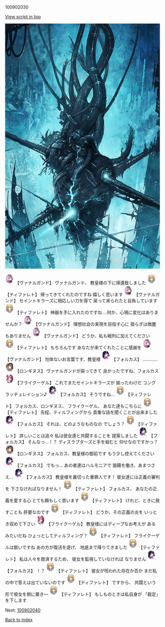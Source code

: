 100902030

[View script in lisp](../scripts/100902030.txt)

![underground_world.png](../images/backgrounds/underground_world.png)

<img src="../images/units/3601111.png" alt="3601111.png" height="34"/>
【ヴァナルガンド】
ヴァナルガンド、
教皇様の下に帰還致しました

<img src="../images/units/3503211.png" alt="3503211.png" height="34"/>
【ティファレト】
帰ってきてくれたのですね
嬉しく思います

<img src="../images/units/3601111.png" alt="3601111.png" height="34"/>
【ヴァナルガンド】
セイントキラーズに相応しい力を得て
戻って来られたと自負しています

<img src="../images/units/3503211.png" alt="3503211.png" height="34"/>
【ティファレト】
神器を手に入れたのですね
…何か、心境に変化はありませんか？

<img src="../images/units/3601111.png" alt="3601111.png" height="34"/>
【ヴァナルガンド】
理想社会の実現を目指す心に
揺らぎは微塵もありません

<img src="../images/units/3601111.png" alt="3601111.png" height="34"/>
【ヴァナルガンド】
どうか、私も戦列に加えてください

<img src="../images/units/3503211.png" alt="3503211.png" height="34"/>
【ティファレト】
もちろんです
あなたが来てくれたことに感謝を

<img src="../images/units/3601111.png" alt="3601111.png" height="34"/>
【ヴァナルガンド】
勿体ないお言葉です、教皇様

<img src="../images/units/3301811.png" alt="3301811.png" height="34"/>
【フォルカス】
…………

<img src="../images/units/3300111.png" alt="3300111.png" height="34"/>
【ロンギヌス】
ヴァナルガンドが戻ってきて
良かったですね、フォルカス

<img src="../images/units/3500211.png" alt="3500211.png" height="34"/>
【フライクーゲル】
これでまたセイントキラーズが
揃ったわけだ
コングラッチュレイション♪

<img src="../images/units/3301811.png" alt="3301811.png" height="34"/>
【フォルカス】
そうですね…

<img src="../images/units/3503211.png" alt="3503211.png" height="34"/>
【ティファレト】
フォルカス、ロンギヌス、
フライクーゲル、
あなた達もこちらに

<img src="../images/units/3503211.png" alt="3503211.png" height="34"/>
【ティファレト】
先程、ティルフィングから
貴重な話を聞くことが出来ました

<img src="../images/units/3301811.png" alt="3301811.png" height="34"/>
【フォルカス】
それは、どのようなものなの
でしょう？

<img src="../images/units/3503211.png" alt="3503211.png" height="34"/>
【ティファレト】
詳しいことは追々
私は彼女達と共闘することを
提案しました

<img src="../images/units/3301811.png" alt="3301811.png" height="34"/>
【フォルカス】
そんなっ…！？
ディスラプターズと手を組むと
仰せなのですかっ？

<img src="../images/units/3300111.png" alt="3300111.png" height="34"/>
【ロンギヌス】
フォルカス、教皇様の御前です
もう少し控えてください

<img src="../images/units/3301811.png" alt="3301811.png" height="34"/>
【フォルカス】
でもっ…
あの者達はハルモニアで
狼藉を働き、あまつさえ…

<img src="../images/units/3301811.png" alt="3301811.png" height="34"/>
【フォルカス】
教皇様を裏切った重罪人です！
彼女達には正義の審判を
下さなければなりません！

<img src="../images/units/3503211.png" alt="3503211.png" height="34"/>
【ティファレト】
フォルカス、
あなたの正義を愛する心
とても頼もしく思います

<img src="../images/units/3503211.png" alt="3503211.png" height="34"/>
【ティファレト】
けれど、ときに赦すことも
肝要なのです

<img src="../images/units/3503211.png" alt="3503211.png" height="34"/>
【ティファレト】
どうか、その正義の炎を
いっとき収めて下さい

<img src="../images/units/3500211.png" alt="3500211.png" height="34"/>
【フライクーゲル】
教皇様にはディープなお考えが
あるみたいだね
ひょっとしてティルフィング？

<img src="../images/units/3503211.png" alt="3503211.png" height="34"/>
【ティファレト】
フライクーゲルは鋭いですね
あの方が復活を遂げ、
地底まで降りてきました

<img src="../images/units/3503211.png" alt="3503211.png" height="34"/>
【ティファレト】
私は人々を救済するため、
彼女を監視していなければ
なりません

<img src="../images/units/3301811.png" alt="3301811.png" height="34"/>
【フォルカス】
！？

<img src="../images/units/3503211.png" alt="3503211.png" height="34"/>
【ティファレト】
彼女が呪われた存在か否か
まだ私の中で答えは出ていないのです

<img src="../images/units/3503211.png" alt="3503211.png" height="34"/>
【ティファレト】
ですから、
共闘という形で彼女を側に置き―

<img src="../images/units/3503211.png" alt="3503211.png" height="34"/>
【ティファレト】
もしものときは私自身が
「裁定」を下します

Next: [100902040](100902040.md)

[Back to index](index.md)

